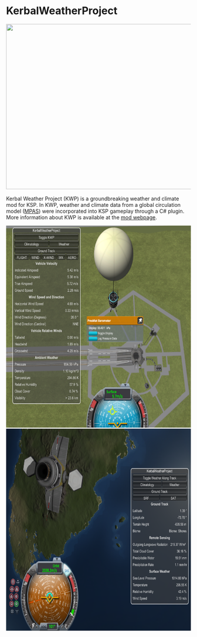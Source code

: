 # KerbalWeatherProject

<p align="center">
<img width="800" height="450" src="Figures/olrtoa_hrly.gif">
</p>

Kerbal Weather Project (KWP) is a groundbreaking weather and climate mod for KSP. In KWP, weather and climate data from a global circulation model ([MPAS](https://mpas-dev.github.io/)) were incorporated into KSP gameplay through a C# plugin. More information about KWP is available at the [mod webpage](https://kerbalwxproject.space).

<p align="center">
<img width="700" height="550" src="Figures/wxballoon.png">
<img width="700" height="550" src="Figures/satmet.png">
</p>

